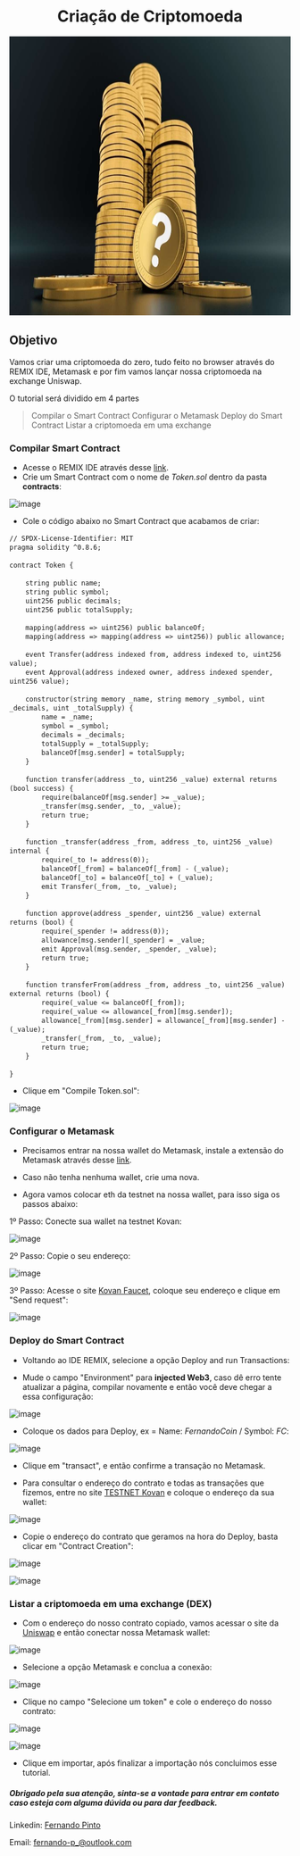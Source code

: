 <h1 align="center">Criação de Criptomoeda</h1>

<img src="coin-build.jpg" alt="coin-build" width="900" height="500">

## Objetivo

Vamos criar uma criptomoeda do zero, tudo feito no browser através do REMIX IDE, Metamask e por fim vamos lançar nossa criptomoeda na exchange Uniswap.

O tutorial será dividido em 4 partes

> Compilar o Smart Contract
> Configurar o Metamask
> Deploy do Smart Contract
> Listar a criptomoeda em uma exchange

### Compilar Smart Contract

- Acesse o REMIX IDE através desse <a href="https://remix.ethereum.org/">link</a>.
- Crie um Smart Contract com o nome de _Token.sol_ dentro da pasta **contracts**:

![image](https://user-images.githubusercontent.com/84604722/135319543-f77f85a2-db5f-4f99-95da-d96b965066df.png)

- Cole o código abaixo no Smart Contract que acabamos de criar:

```
// SPDX-License-Identifier: MIT
pragma solidity ^0.8.6;

contract Token {

    string public name;
    string public symbol;
    uint256 public decimals;
    uint256 public totalSupply;

    mapping(address => uint256) public balanceOf;
    mapping(address => mapping(address => uint256)) public allowance;

    event Transfer(address indexed from, address indexed to, uint256 value);
    event Approval(address indexed owner, address indexed spender, uint256 value);

    constructor(string memory _name, string memory _symbol, uint _decimals, uint _totalSupply) {
        name = _name;
        symbol = _symbol;
        decimals = _decimals;
        totalSupply = _totalSupply; 
        balanceOf[msg.sender] = totalSupply;
    }

    function transfer(address _to, uint256 _value) external returns (bool success) {
        require(balanceOf[msg.sender] >= _value);
        _transfer(msg.sender, _to, _value);
        return true;
    }

    function _transfer(address _from, address _to, uint256 _value) internal {
        require(_to != address(0));
        balanceOf[_from] = balanceOf[_from] - (_value);
        balanceOf[_to] = balanceOf[_to] + (_value);
        emit Transfer(_from, _to, _value);
    }

    function approve(address _spender, uint256 _value) external returns (bool) {
        require(_spender != address(0));
        allowance[msg.sender][_spender] = _value;
        emit Approval(msg.sender, _spender, _value);
        return true;
    }

    function transferFrom(address _from, address _to, uint256 _value) external returns (bool) {
        require(_value <= balanceOf[_from]);
        require(_value <= allowance[_from][msg.sender]);
        allowance[_from][msg.sender] = allowance[_from][msg.sender] - (_value);
        _transfer(_from, _to, _value);
        return true;
    }

}
```

- Clique em "Compile Token.sol":

![image](https://user-images.githubusercontent.com/84604722/135319861-f3b17a3f-d9bc-42d9-9200-1356b82b179e.png)

### Configurar o Metamask

- Precisamos entrar na nossa wallet do Metamask, instale a extensão do Metamask através desse <a href="https://metamask.io/download.html">link</a>.

- Caso não tenha nenhuma wallet, crie uma nova.

- Agora vamos colocar eth da testnet na nossa wallet, para isso siga os passos abaixo: 

1º Passo: Conecte sua wallet na testnet Kovan:

![image](https://user-images.githubusercontent.com/84604722/135322313-b275e28d-38c6-43c6-a2e4-a8e9aea4176a.png)

2º Passo: Copie o seu endereço:

![image](https://user-images.githubusercontent.com/84604722/135322523-9e97fc33-3b92-446d-b29f-f0b0d14a4489.png)

3º Passo: Acesse o site <a href="https://linkfaucet.protofire.io/kovan">Kovan Faucet</a>, coloque seu endereço e clique em "Send request":

![image](https://user-images.githubusercontent.com/84604722/135322909-0711e1e1-3c21-411c-b6cb-e2ca7fcc2e50.png)

### Deploy do Smart Contract

- Voltando ao IDE REMIX, selecione a opção Deploy and run Transactions:

- Mude o campo "Environment" para **injected Web3**, caso dê erro tente atualizar a página, compilar novamente e então você deve chegar a essa configuração:

![image](https://user-images.githubusercontent.com/84604722/135323933-9e0ff73c-79da-45cf-95d7-043865b08a40.png)

- Coloque os dados para Deploy, ex = Name: _FernandoCoin_ / Symbol: _FC_:

![image](https://user-images.githubusercontent.com/84604722/135324420-a1b6b568-24e5-44b4-8a84-7f55d0c9a071.png)

- Clique em "transact", e então confirme a transação no Metamask.

- Para consultar o endereço do contrato e todas as transações que fizemos, entre no site <a href="https://kovan.etherscan.io/">TESTNET Kovan</a> e coloque o endereço da sua wallet:

![image](https://user-images.githubusercontent.com/84604722/135326533-ebbb6ebd-c993-4322-ae9d-d70416c04d50.png)

- Copie o endereço do contrato que geramos na hora do Deploy, basta clicar em "Contract Creation":

![image](https://user-images.githubusercontent.com/84604722/135326927-f45cf4d2-ceae-4b85-ba8a-ef1574777f18.png)

![image](https://user-images.githubusercontent.com/84604722/135327087-7e93330a-5c90-4ada-81c5-b00731d8aaf6.png)

### Listar a criptomoeda em uma exchange (DEX)

- Com o endereço do nosso contrato copiado, vamos acessar o site da <a href="https://app.uniswap.org/#/swap">Uniswap</a> e então conectar nossa Metamask wallet:

![image](https://user-images.githubusercontent.com/84604722/135327866-8528eec9-d09b-4694-84fe-e27b415be601.png)

- Selecione a opção Metamask e conclua a conexão:

![image](https://user-images.githubusercontent.com/84604722/135328034-dba65e89-bebb-4f8e-8e17-3cbf0270ff5c.png)

- Clique no campo "Selecione um token" e cole o endereço do nosso contrato:

![image](https://user-images.githubusercontent.com/84604722/135331195-6ca230f8-245e-48a8-888f-21c74c5c1020.png)

![image](https://user-images.githubusercontent.com/84604722/135329264-1d83ee14-395a-471b-b774-10d8f9820771.png)

-  Clique em importar, após finalizar a importação nós concluimos esse tutorial.

##### Obrigado pela sua atenção, sinta-se a vontade para entrar em contato caso esteja com alguma dúvida ou para dar feedback.

Linkedin: <a href="https://www.linkedin.com/in/fernando-pinto-405011176/">Fernando Pinto</a> 

Email: fernando-p_@outlook.com


